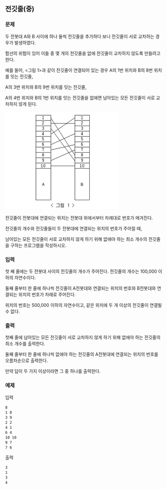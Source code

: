 ## 전깃줄(중)

### 문제


두 전봇대 A와 B 사이에 하나 둘씩 전깃줄을 추가하다 보니 전깃줄이 서로 교차하는 경우가 발생하였다.

합선의 위험이 있어 이들 중 몇 개의 전깃줄을 없애 전깃줄이 교차하지 않도록 만들려고 한다.

 예를 들어, <그림 1>과 같이 전깃줄이 연결되어 있는 경우 A의 1번 위치와 B의 8번 위치를 잇는 전깃줄,

A의 3번 위치와 B의 9번 위치를 잇는 전깃줄,

A의 4번 위치와 B의 1번 위치를 잇는 전깃줄을 없애면 남아있는 모든 전깃줄이 서로 교차하지 않게 된다.

![그림01](40_fig_01.png)


 전깃줄이 전봇대에 연결되는 위치는 전봇대 위에서부터 차례대로 번호가 매겨진다.

전깃줄의 개수와 전깃줄들이 두 전봇대에 연결되는 위치의 번호가 주어질 때,

남아있는 모든 전깃줄이 서로 교차하지 않게 하기 위해 없애야 하는 최소 개수의 전깃줄을 구하는 프로그램을 작성하시오.


### 입력
첫 째 줄에는 두 전봇대 사이의 전깃줄의 개수가 주어진다. 전깃줄의 개수는 100,000 이하의 자연수이다.

둘째 줄부터 한 줄에 하나씩 전깃줄이 A전봇대와 연결되는 위치의 번호와 B전봇대와 연결되는 위치의 번호가 차례로 주어진다. 

위치의 번호는 500,000 이하의 자연수이고, 같은 위치에 두 개 이상의 전깃줄이 연결될 수 없다.


### 출력
첫째 줄에 남아있는 모든 전깃줄이 서로 교차하지 않게 하기 위해 없애야 하는 전깃줄의 최소 개수를 출력한다.

둘째 줄부터 한 줄에 하나씩 없애야 하는 전깃줄의 A전봇대에 연결되는 위치의 번호를 오름차순으로 출력한다. 

만약 답이 두 가지 이상이라면 그 중 하나를 출력한다.


### 예제
입력
```
8 
1 8 
3 9 
2 2 
4 1 
6 4 
10 10 
9 7 
7 6
```

출력
```
3 
1 
3 
4
```
